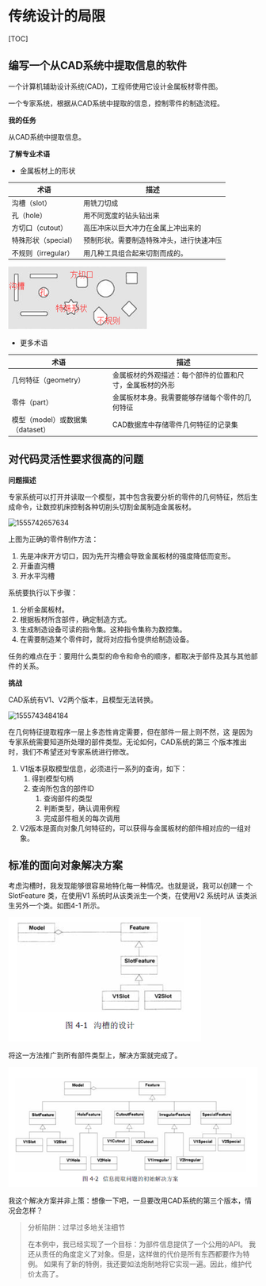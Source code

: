 # 传统设计的局限

[TOC]

## 编写一个从CAD系统中提取信息的软件

一个计算机辅助设计系统(CAD)，工程师使用它设计金属板材零件图。

一个专家系统，根据从CAD系统中提取的信息，控制零件的制造流程。

**我的任务**

从CAD系统中提取信息。

**了解专业术语**

* 金属板材上的形状

| 术语                | 描述                                     |
| ------------------- | ---------------------------------------- |
| 沟槽（slot）        | 用铣刀切成                               |
| 孔（hole）          | 用不同宽度的钻头钻出来                   |
| 方切口（cutout）    | 高压冲床以巨大冲力在金属上冲出来的       |
| 特殊形状（special） | 预制形状。需要制造特殊冲头，进行快速冲压 |
| 不规则（irregular） | 用几种工具组合起来切割而成的。           |

![1555742115293](images/1555742115293.png)

* 更多术语

| 术语                             | 描述                                                     |
| -------------------------------- | -------------------------------------------------------- |
| 几何特征（geometry）             | 金属板材的外观描述：每个部件的位置和尺寸，金属板材的外形 |
| 零件（part）                     | 金属板材本身。我需要能够存储每个零件的几何特征           |
| 模型（model）或数据集（dataset） | CAD数据库中存储零件几何特征的记录集                      |



## 对代码灵活性要求很高的问题

**问题描述**

专家系统可以打开并读取一个模型，其中包含我要分析的零件的几何特征，然后生成命令，让数控机床控制各种切削头切割金属制造金属板材。

![1555742657634](C:/Users/project/Desktop/reDesign/redesign/DesignPatterns/Explained/images/1555742657634.png)

上图为正确的零件制作方法：

1. 先是冲床开方切口，因为先开沟槽会导致金属板材的强度降低而变形。
2. 开垂直沟槽
3. 开水平沟槽

系统要执行以下步骤：

1. 分析金属板材。
2. 根据板材所含部件，确定制造方式。
3. 生成制造设备可读的指令集。这种指令集称为数控集。
4. 在需要制造某个零件时，就将对应指令提供给制造设备。

任务的难点在于：要用什么类型的命令和命令的顺序，都取决于部件及其与其他部件的关系。

**挑战**

CAD系统有V1、V2两个版本，且模型无法转换。

![1555743484184](C:/Users/project/Desktop/reDesign/redesign/DesignPatterns/Explained/images/1555743484184.png)

在几何特征提取程序一层上多态性肯定需要，但在部件一层上则不然，这
是因为专家系统需要知道所处理的部件类型。无论如何，CAD系统的第三
个版本推出时，我们不希望还对专家系统进行修改。

1. V1版本获取模型信息，必须进行一系列的查询，如下：
   1. 得到模型句柄
   2. 查询所包含的部件ID
      1. 查询部件的类型
      2. 判断类型，确认调用例程
      3. 完成部件相关的每次调用
2. V2版本是面向对象几何特征的，可以获得与金属板材的部件相对应的一组对象。


## 标准的面向对象解决方案

考虑沟槽时，我发现能够很容易地特化每一种情况。也就是说，我可以创建一
个SlotFeature 类，在使用V1 系统时从该类派生一个类，在使用V2 系统时从
该类派生另外一个类。如图4-1 所示。

![1555745578393](images/1555745578393.png)

将这一方法推广到所有部件类型上，解决方案就完成了。

![1555745628381](images/1555745628381.png)

我这个解决方案并非上策：想像一下吧，一旦要改用CAD系统的第三个版本，情况会怎样？

> 分析陷阱：过早过多地关注细节
>
> 在本例中，我已经实现了一个目标：为部件信息提供了一个公用的API。
> 我还从责任的角度定义了对象。但是，这样做的代价是所有东西都要作为特例。
> 如果有了新的特例，我还要如法炮制地将它实现一遍。因此，维护代价太高了。





